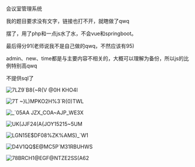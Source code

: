 会议室管理系统

我的题目要求没有文字，链接也打不开，就瞎做了qwq

摆了，用了php和一点js水了水，不会vue和springboot。

最后得分91(老师说我不是自己做的qwq，不然应该有95)

admin、new、time都是与主要内容不相关的，大概可以理解为备份，所以js的比例特别高qwq


不提供sql了


![7LZ9`B8{~R{V @0H KHO4I](https://github.com/lvdongupc/database/assets/96762254/eaa3229c-245f-496e-822b-0f8e2ffbbef7)


![7T ~}L)MPKO2H%3`R{0)TWL](https://github.com/lvdongupc/database/assets/96762254/7435f5de-42cc-4480-af24-8af2d9acdf9f)


![_`05AA JZX_COA~AJP_WE3X](https://github.com/lvdongupc/database/assets/96762254/b496e8d9-6794-4fdc-b895-ae22117c7c42)


![UK(JJF24(A{JOY15215~5UM](https://github.com/lvdongupc/database/assets/96762254/40b70c78-4528-4b0e-b977-420742d7519c)


![LGN15E$DF08%ZK%AMS)_`W1](https://github.com/lvdongupc/database/assets/96762254/1ff2bcf4-af8a-49b1-8682-bdfb1021c933)


![D4V1QQ$E@MC5P`M31RBUHWS](https://github.com/lvdongupc/database/assets/96762254/d2a544d4-5c5e-490b-832d-90052ecccacc)


![78BRCH1@EGF@NTZE2SS(A62](https://github.com/lvdongupc/database/assets/96762254/0d4bf0c1-d8c3-424d-a354-f1413e154f52)
